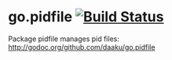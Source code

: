 go.pidfile [![Build Status](https://secure.travis-ci.org/daaku/go.pidfile.png)](http://travis-ci.org/daaku/go.pidfile)
==========

Package pidfile manages pid files:
http://godoc.org/github.com/daaku/go.pidfile
